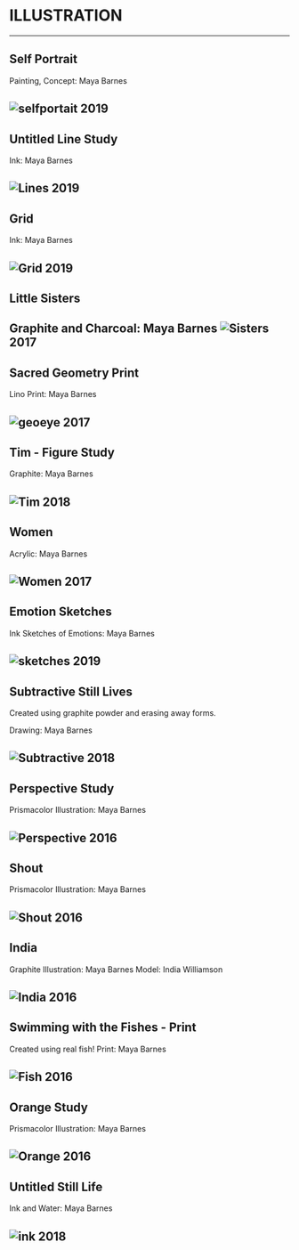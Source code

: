 # ILLUSTRATION

---

## Self Portrait

Painting, Concept: Maya Barnes

![selfportait](https://mayacbarnes.github.io/assets/images/self.jpeg)
2019
---

## Untitled Line Study

Ink: Maya Barnes

![Lines](https://mayacbarnes.github.io/assets/images/swirlies.jpg)
2019
---

## Grid

Ink: Maya Barnes

![Grid](https://mayacbarnes.github.io/assets/images/Grid.jpg)
2019
---

## Little Sisters

Graphite and Charcoal: Maya Barnes
![Sisters](https://mayacbarnes.github.io/assets/images/india.jpg)
2017
---

## Sacred Geometry Print

Lino Print: Maya Barnes

![geoeye](https://mayacbarnes.github.io/assets/images/geoeye.jpg)
2017
---

## Tim - Figure Study

Graphite: Maya Barnes

![Tim](https://mayacbarnes.github.io/assets/images/Tim.jpg)
2018
---

## Women

Acrylic: Maya Barnes

![Women](https://mayacbarnes.github.io/assets/images/women.jpg)
2017
---

## Emotion Sketches

Ink Sketches of Emotions: Maya Barnes

![sketches](https://mayacbarnes.github.io/assets/images/surfacesketches.jpg)
2019
---

## Subtractive Still Lives

Created using graphite powder and erasing away forms.

Drawing: Maya Barnes

![Subtractive](https://mayacbarnes.github.io/assets/images/subtractivedrawings.jpg)
2018
---

## Perspective Study

Prismacolor Illustration: Maya Barnes

![Perspective](https://mayacbarnes.github.io/assets/images/perspective.jpg)
2016
---

## Shout

Prismacolor Illustration: Maya Barnes

![Shout](https://mayacbarnes.github.io/assets/images/shout.jpg)
2016
---

## India

Graphite Illustration: Maya Barnes
Model: India Williamson

![India](https://mayacbarnes.github.io/assets/images/indiaeye.jpg)
2016
---

## Swimming with the Fishes - Print

Created using real fish!
Print: Maya Barnes

![Fish](https://mayacbarnes.github.io/assets/images/fishprint.jpg)
2016
---

## Orange Study

Prismacolor Illustration: Maya Barnes

![Orange](https://mayacbarnes.github.io/assets/images/orange.jpg)
2016
---

## Untitled Still Life

Ink and Water: Maya Barnes

![ink](https://mayacbarnes.github.io/assets/images/inkstilllife.jpg)
2018
---
